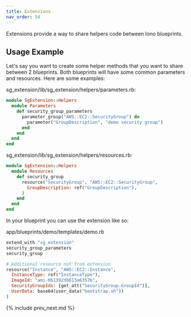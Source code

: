```yaml
---
title: Extensions
nav_order: 54
---
```


Extensions provide a way to share helpers code between lono blueprints.

## Usage Example

Let's say you want to create some helper methods that you want to share between 2 blueprints.  Both blueprints will have some common parameters and resources.  Here are some examples:

sg_extension/lib/sg_extension/helpers/parameters.rb:

```ruby
module SgExtension::Helpers
  module Parameters
    def security_group_parameters
      parameter_group("AWS::EC2::SecurityGroup") do
        parameter("GroupDescription", "demo security group")
      end
    end
  end
end
```

sg_extension/lib/sg_extension/helpers/resources.rb:

```ruby
module SgExtension::Helpers
  module Resources
    def security_group
      resource("SecurityGroup", "AWS::EC2::SecurityGroup",
        GroupDescription: ref("GroupDescription"),
      )
    end
  end
end
```

In your blueprint you can use the extension like so:

app/blueprints/demo/templates/demo.rb

```ruby
extend_with "sg_extension"
security_group_parameters
security_group

# Additional resource not from extension
resource("Instance", "AWS::EC2::Instance",
  InstanceType: ref("InstanceType"),
  ImageId: "ami-061392db613a6357b",
  SecurityGroupIds: [get_att("SecurityGroup.GroupId")],
  UserData: base64(user_data("bootstrap.sh"))
)
```

{% include prev_next.md %}

